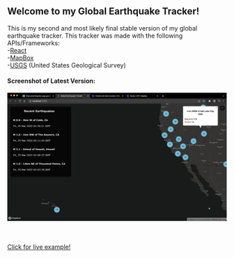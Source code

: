 ## Welcome to my Global Earthquake Tracker!

This is my second and most likely final stable version of my global earthquake tracker. This tracker was made with the following APIs/Frameworks:<br>
-[React](https://reactjs.org/)<br>
-[MapBox](https://www.mapbox.com/)<br>
-[USGS](https://www.usgs.gov/) (United States Geological Survey)<br>

#### Screenshot of Latest Version:
![Screenshot](/images/screenshot.png)

<br><br>
[Click for live example!](https://mattvandenberg.com/earthquakes/index.html)